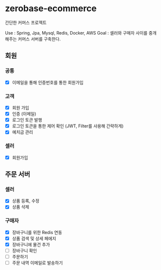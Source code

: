 # zerobase-ecommerce
간단한 커머스 프로젝트

Use : Spring, Jpa, Mysql, Redis, Docker, AWS
Goal : 셀러와 구매자 사이를 중개해주는 커머스 서버를 구축한다.

## 회원
### 공통
- [x] 이메일을 통해 인증번호를 통한 회원가입

### 고객
- [x] 회원 가입
- [x] 인증 (이메일)
- [x] 로그인 토큰 발행
- [x] 로그인 토큰을 통한 제어 확인 (JWT, Filter를 사용해 간략하게)
- [x] 예치금 관리

### 셀러
- [x] 회원가입

## 주문 서버

### 셀러
- [x] 상품 등록, 수정
- [x] 상품 삭제

### 구매자
- [x] 장바구니를 위한 Redis 연동
- [x] 상품 검색 및 상세 페에지
- [x] 장바구니에 물건 추가
- [ ] 장바구니 확인
- [ ] 주문하기
- [ ] 주문 내역 이메일로 발송하기
